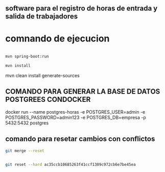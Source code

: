 ## software para el registro de horas de entrada y salida de trabajadores

# comnando de ejecucion

```sh

mvn spring-boot:run 

mvn install
```

 



mvn clean install generate-sources

## COMANDO PARA GENERAR LA BASE DE DATOS POSTGREES CONDOCKER

docker run --name postgres-horas -e POSTGRES_USER=admin -e POSTGRES_PASSWORD=admin123 -e POSTGRES_DB=empresa -p 5432:5432 postgres

## comando para resetar cambios con conflictos

```sh
git merge --reset   


git reset --hard ac35ccb10685263f41ccf1309c972cb6e7be45ea
```